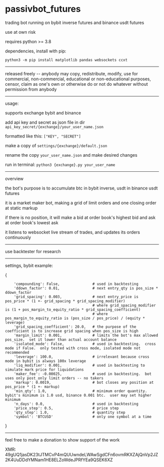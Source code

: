 # passivbot_futures
trading bot running on bybit inverse futures and binance usdt futures

use at own risk


requires python >= 3.8


dependencies, install with pip:


`python3 -m pip install matplotlib pandas websockets ccxt`


------------------------------------------------------------------

released freely -- anybody may copy, redistribute, modify, use for commercial, non-commercial, educational or non-educational purposes, censor, claim as one's own or otherwise do or not do whatever without permission from anybody

------------------------------------------------------------------

usage:

supports exchange bybit and binance

add api key and secret as json file in dir `api_key_secret/{exchange}/your_user_name.json`


formatted like this: `["KEY", "SECRET"]`


make a copy of `settings/{exchange}/default.json`

rename the copy `your_user_name.json` and make desired changes

run in terminal: `python3 {exchange}.py your_user_name`

------------------------------------------------------------------
overview

the bot's purpose is to accumulate btc in bybit inverse, usdt in binance usdt futures

it is a market maker bot, making a grid of limit orders and one closing order at static markup

if there is no position, it will make a bid at order book's highest bid and ask at order book's lowest ask

it listens to websocket live stream of trades, and updates its orders continuously

------------------------------------------------------------------

use backtester for research

------------------------------------------------------------------

settings, bybit example:


{

        'compounding': False,               # used in backtesting
        'ddown_factor': 0.01,               # next entry_qty is pos_size * ddown_factor
        'grid_spacing': 0.003,              # next entry_price is pos_price * (1 +- grid_spacing * grid_spacing_modifier)
                                            # where grid_spacing_modifier is (1 + pos_margin_to_equity_ratio * grid_spacing_coefficient)
                                            # where pos_margin_to_equity_ratio is (pos_size / pos_price) / (equity * leverage)
        'grid_spacing_coefficient': 20.0,   # the purpose of the coefficient is to increase grid spacing when pos_size is high
        'margin_limit': 0.001,              # limits the bot's max allowed pos_size.  set it lower than actual account balance
        'isolated_mode': False,             # used in backtesting.  cross mode if False.  only tested with cross mode, isolated mode not recommended
        'leverage': 100.0,                  # irrelevant because cross mode in bybit is always 100x leverage
        'liq_modifier': 0.001,              # used in backtesting to simulate mark price for liquidations
        'maker_fee': -0.00025,              # used in backtesting.  bot uses only post_only limit orders -- no takers
        'markup': 0.0019,                   # bot closes any position at pos_price * (1 +- markup)
        'min_qty': 1.0,                     # minimum order quantity.  bybit's minimum is 1.0 usd, binance 0.001 btc.  user may set higher minimum
        'n_days': 0.0,                      # used in backtesting
        'price_step': 0.5,                  # price step
        'qty_step': 1.0,                    # quantity step
        'symbol': 'BTCUSD'                  # only one symbol at a time

}


------------------------------------------------------------------

feel free to make a donation to show support of the work

XMR: 49gUQ1jasDK23tJTMCvP4mQUUwndeLWAwSgdCFn6ovmRKXZAjQnVp2JZ2K4UuDDdYMNam1HE8ELZoWdeJPRfYEa9QSEK6XZ
